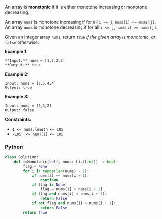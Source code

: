 An array is  **monotonic**  if it is either monotone increasing or monotone decreasing.

An array  `nums`  is monotone increasing if for all  `i <= j`,  `nums[i] <= nums[j]`. An array  `nums`  is monotone decreasing if for all  `i <= j`,  `nums[i] >= nums[j]`.

Given an integer array  `nums`, return  `true` _if the given array is monotonic, or_ `false` _otherwise_.

**Example 1:**
```
**Input:** nums = [1,2,2,3]
**Output:** true
```

**Example 2:**
```
Input: nums = [6,5,4,4]
Output: true
```

**Example 3:**
```
Input: nums = [1,3,2]
Output: false
```

**Constraints:**

-   `1 <= nums.length <= 105`
-   `-105  <= nums[i] <= 105`


### Python
```python
class Solution:
    def isMonotonic(self, nums: List[int]) -> bool:
        flag = None
        for i in range(len(nums) - 1):
            if nums[i] == nums[i + 1]:
                continue
            if flag is None:
                flag = nums[i] > nums[i + 1]
            if flag and nums[i] < nums[i + 1]:
                return False
            if not flag and nums[i] > nums[i + 1]:
                return False
        return True

```